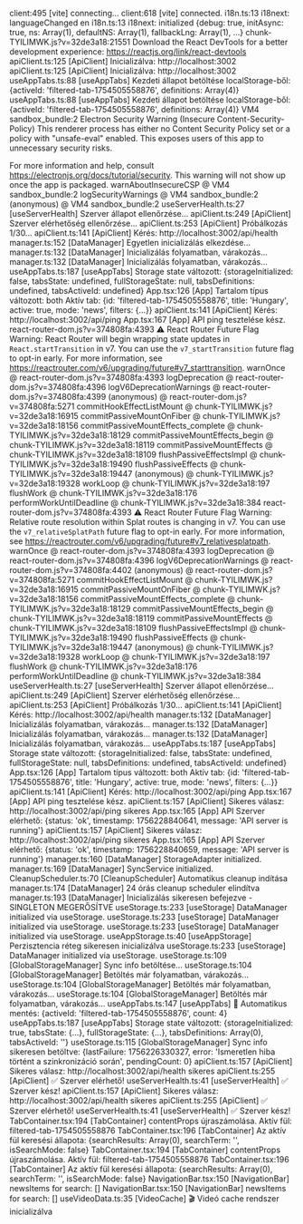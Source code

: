 client:495 [vite] connecting...
client:618 [vite] connected.
i18n.ts:13 i18next: languageChanged en
i18n.ts:13 i18next: initialized {debug: true, initAsync: true, ns: Array(1), defaultNS: Array(1), fallbackLng: Array(1), …}
chunk-TYILIMWK.js?v=32de3a18:21551 Download the React DevTools for a better development experience: https://reactjs.org/link/react-devtools
apiClient.ts:125 [ApiClient] Inicializálva: http://localhost:3002
apiClient.ts:125 [ApiClient] Inicializálva: http://localhost:3002
useAppTabs.ts:88 [useAppTabs] Kezdeti állapot betöltése localStorage-ből: {activeId: 'filtered-tab-1754505558876', definitions: Array(4)}
useAppTabs.ts:88 [useAppTabs] Kezdeti állapot betöltése localStorage-ből: {activeId: 'filtered-tab-1754505558876', definitions: Array(4)}
VM4 sandbox_bundle:2 Electron Security Warning (Insecure Content-Security-Policy) This renderer process has either no Content Security
  Policy set or a policy with "unsafe-eval" enabled. This exposes users of
  this app to unnecessary security risks.

For more information and help, consult
https://electronjs.org/docs/tutorial/security.
This warning will not show up
once the app is packaged.
warnAboutInsecureCSP @ VM4 sandbox_bundle:2
logSecurityWarnings @ VM4 sandbox_bundle:2
(anonymous) @ VM4 sandbox_bundle:2
useServerHealth.ts:27 [useServerHealth] Szerver állapot ellenőrzése...
apiClient.ts:249 [ApiClient] Szerver elérhetőség ellenőrzése...
apiClient.ts:253 [ApiClient] Próbálkozás 1/30...
apiClient.ts:141 [ApiClient] Kérés: http://localhost:3002/api/health
manager.ts:152 [DataManager] Egyetlen inicializálás elkezdése...
manager.ts:132 [DataManager] Inicializálás folyamatban, várakozás...
manager.ts:132 [DataManager] Inicializálás folyamatban, várakozás...
useAppTabs.ts:187 [useAppTabs] Storage state változott: {storageInitialized: false, tabsState: undefined, fullStorageState: null, tabsDefinitions: undefined, tabsActiveId: undefined}
App.tsx:126 [App] Tartalom típus változott: both Aktív tab: {id: 'filtered-tab-1754505558876', title: 'Hungary', active: true, mode: 'news', filters: {…}}
apiClient.ts:141 [ApiClient] Kérés: http://localhost:3002/api/ping
App.tsx:167 [App] API ping tesztelése kész.
react-router-dom.js?v=374808fa:4393 ⚠️ React Router Future Flag Warning: React Router will begin wrapping state updates in `React.startTransition` in v7. You can use the `v7_startTransition` future flag to opt-in early. For more information, see https://reactrouter.com/v6/upgrading/future#v7_starttransition.
warnOnce @ react-router-dom.js?v=374808fa:4393
logDeprecation @ react-router-dom.js?v=374808fa:4396
logV6DeprecationWarnings @ react-router-dom.js?v=374808fa:4399
(anonymous) @ react-router-dom.js?v=374808fa:5271
commitHookEffectListMount @ chunk-TYILIMWK.js?v=32de3a18:16915
commitPassiveMountOnFiber @ chunk-TYILIMWK.js?v=32de3a18:18156
commitPassiveMountEffects_complete @ chunk-TYILIMWK.js?v=32de3a18:18129
commitPassiveMountEffects_begin @ chunk-TYILIMWK.js?v=32de3a18:18119
commitPassiveMountEffects @ chunk-TYILIMWK.js?v=32de3a18:18109
flushPassiveEffectsImpl @ chunk-TYILIMWK.js?v=32de3a18:19490
flushPassiveEffects @ chunk-TYILIMWK.js?v=32de3a18:19447
(anonymous) @ chunk-TYILIMWK.js?v=32de3a18:19328
workLoop @ chunk-TYILIMWK.js?v=32de3a18:197
flushWork @ chunk-TYILIMWK.js?v=32de3a18:176
performWorkUntilDeadline @ chunk-TYILIMWK.js?v=32de3a18:384
react-router-dom.js?v=374808fa:4393 ⚠️ React Router Future Flag Warning: Relative route resolution within Splat routes is changing in v7. You can use the `v7_relativeSplatPath` future flag to opt-in early. For more information, see https://reactrouter.com/v6/upgrading/future#v7_relativesplatpath.
warnOnce @ react-router-dom.js?v=374808fa:4393
logDeprecation @ react-router-dom.js?v=374808fa:4396
logV6DeprecationWarnings @ react-router-dom.js?v=374808fa:4402
(anonymous) @ react-router-dom.js?v=374808fa:5271
commitHookEffectListMount @ chunk-TYILIMWK.js?v=32de3a18:16915
commitPassiveMountOnFiber @ chunk-TYILIMWK.js?v=32de3a18:18156
commitPassiveMountEffects_complete @ chunk-TYILIMWK.js?v=32de3a18:18129
commitPassiveMountEffects_begin @ chunk-TYILIMWK.js?v=32de3a18:18119
commitPassiveMountEffects @ chunk-TYILIMWK.js?v=32de3a18:18109
flushPassiveEffectsImpl @ chunk-TYILIMWK.js?v=32de3a18:19490
flushPassiveEffects @ chunk-TYILIMWK.js?v=32de3a18:19447
(anonymous) @ chunk-TYILIMWK.js?v=32de3a18:19328
workLoop @ chunk-TYILIMWK.js?v=32de3a18:197
flushWork @ chunk-TYILIMWK.js?v=32de3a18:176
performWorkUntilDeadline @ chunk-TYILIMWK.js?v=32de3a18:384
useServerHealth.ts:27 [useServerHealth] Szerver állapot ellenőrzése...
apiClient.ts:249 [ApiClient] Szerver elérhetőség ellenőrzése...
apiClient.ts:253 [ApiClient] Próbálkozás 1/30...
apiClient.ts:141 [ApiClient] Kérés: http://localhost:3002/api/health
manager.ts:132 [DataManager] Inicializálás folyamatban, várakozás...
manager.ts:132 [DataManager] Inicializálás folyamatban, várakozás...
manager.ts:132 [DataManager] Inicializálás folyamatban, várakozás...
useAppTabs.ts:187 [useAppTabs] Storage state változott: {storageInitialized: false, tabsState: undefined, fullStorageState: null, tabsDefinitions: undefined, tabsActiveId: undefined}
App.tsx:126 [App] Tartalom típus változott: both Aktív tab: {id: 'filtered-tab-1754505558876', title: 'Hungary', active: true, mode: 'news', filters: {…}}
apiClient.ts:141 [ApiClient] Kérés: http://localhost:3002/api/ping
App.tsx:167 [App] API ping tesztelése kész.
apiClient.ts:157 [ApiClient] Sikeres válasz: http://localhost:3002/api/ping sikeres
App.tsx:165 [App] API Szerver elérhető: {status: 'ok', timestamp: 1756228840641, message: 'API server is running'}
apiClient.ts:157 [ApiClient] Sikeres válasz: http://localhost:3002/api/ping sikeres
App.tsx:165 [App] API Szerver elérhető: {status: 'ok', timestamp: 1756228840659, message: 'API server is running'}
manager.ts:160 [DataManager] StorageAdapter initialized.
manager.ts:169 [DataManager] SyncService initialized.
CleanupScheduler.ts:70 [CleanupScheduler] Automatikus cleanup indítása
manager.ts:174 [DataManager] 24 órás cleanup scheduler elindítva
manager.ts:193 [DataManager] Inicializálás sikeresen befejezve - SINGLETON MEGERŐSÍTVE
useStorage.ts:233 [useStorage] DataManager initialized via useStorage.
useStorage.ts:233 [useStorage] DataManager initialized via useStorage.
useStorage.ts:233 [useStorage] DataManager initialized via useStorage.
useAppStorage.ts:40 [useAppStorage] Perzisztencia réteg sikeresen inicializálva
useStorage.ts:233 [useStorage] DataManager initialized via useStorage.
useStorage.ts:109 [GlobalStorageManager] Sync info betöltése...
useStorage.ts:104 [GlobalStorageManager] Betöltés már folyamatban, várakozás...
useStorage.ts:104 [GlobalStorageManager] Betöltés már folyamatban, várakozás...
useStorage.ts:104 [GlobalStorageManager] Betöltés már folyamatban, várakozás...
useAppTabs.ts:147 [useAppTabs] 🔄 Automatikus mentés: {activeId: 'filtered-tab-1754505558876', count: 4}
useAppTabs.ts:187 [useAppTabs] Storage state változott: {storageInitialized: true, tabsState: {…}, fullStorageState: {…}, tabsDefinitions: Array(0), tabsActiveId: ''}
useStorage.ts:115 [GlobalStorageManager] Sync info sikeresen betöltve: {lastFailure: 1756226330327, error: 'Ismeretlen hiba történt a szinkronizáció során', pendingCount: 0}
apiClient.ts:157 [ApiClient] Sikeres válasz: http://localhost:3002/api/health sikeres
apiClient.ts:255 [ApiClient] ✅ Szerver elérhető!
useServerHealth.ts:41 [useServerHealth] ✅ Szerver kész!
apiClient.ts:157 [ApiClient] Sikeres válasz: http://localhost:3002/api/health sikeres
apiClient.ts:255 [ApiClient] ✅ Szerver elérhető!
useServerHealth.ts:41 [useServerHealth] ✅ Szerver kész!
TabContainer.tsx:194 [TabContainer] contentProps újraszámolása. Aktív fül: filtered-tab-1754505558876
TabContainer.tsx:196 [TabContainer] Az aktív fül keresési állapota: {searchResults: Array(0), searchTerm: '', isSearchMode: false}
TabContainer.tsx:194 [TabContainer] contentProps újraszámolása. Aktív fül: filtered-tab-1754505558876
TabContainer.tsx:196 [TabContainer] Az aktív fül keresési állapota: {searchResults: Array(0), searchTerm: '', isSearchMode: false}
NavigationBar.tsx:150 [NavigationBar] newsItems for search: []
NavigationBar.tsx:150 [NavigationBar] newsItems for search: []
useVideoData.ts:35 [VideoCache] 🎬 Videó cache rendszer inicializálva
